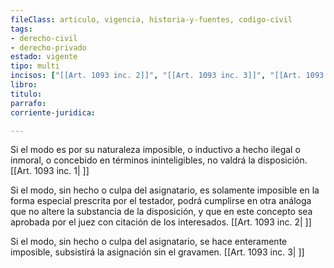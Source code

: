```yaml
---
fileClass: articulo, vigencia, historia-y-fuentes, codigo-civil
tags:
- derecho-civil
- derecho-privado
estado: vigente
tipo: multi
incisos: ["[[Art. 1093 inc. 2]]", "[[Art. 1093 inc. 3]]", "[[Art. 1093 inc. 1]]"]
libro:
titulo:
parrafo:
corriente-juridica:

---
```

Si el modo es por su naturaleza imposible, o inductivo a hecho ilegal o inmoral, o concebido en términos ininteligibles, no valdrá la disposición. [[Art. 1093 inc. 1| ]]

Si el modo, sin hecho o culpa del asignatario, es solamente imposible en la forma especial prescrita por el testador, podrá cumplirse en otra análoga que no altere la substancia de la disposición, y que en este concepto sea aprobada por el juez con citación de los interesados. [[Art. 1093 inc. 2| ]]

Si el modo, sin hecho o culpa del asignatario, se hace enteramente imposible, subsistirá la asignación sin el gravamen. [[Art. 1093 inc. 3| ]]